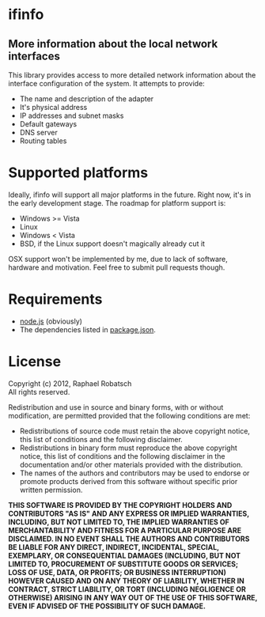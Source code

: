 ifinfo
======
More information about the local network interfaces
---------------------------------------------------

This library provides access to more detailed network information about
the interface configuration of the system. It attempts to provide:

* The name and description of the adapter
* It's physical address
* IP addresses and subnet masks
* Default gateways
* DNS server
* Routing tables

Supported platforms
===================
Ideally, ifinfo will support all major platforms in the future. Right now,
it's in the early development stage. The roadmap for platform support is:

* Windows >= Vista
* Linux
* Windows < Vista
* BSD, if the Linux support doesn't magically already cut it

OSX support won't be implemented by me, due to lack of software, hardware
and motivation. Feel free to submit pull requests though.

Requirements
============
* [node.js](http://nodejs.org) (obviously)
* The dependencies listed in [package.json](https://github.com/raphaelr/node_pcap-ffi/blob/master/package.json).

License
=======
Copyright (c) 2012, Raphael Robatsch  
All rights reserved.

Redistribution and use in source and binary forms, with or without
modification, are permitted provided that the following conditions are met:

* Redistributions of source code must retain the above copyright
  notice, this list of conditions and the following disclaimer.
* Redistributions in binary form must reproduce the above copyright
  notice, this list of conditions and the following disclaimer in the
  documentation and/or other materials provided with the distribution.
* The names of the authors and contributors may be used to endorse
  or promote products derived from this software without specific
  prior written permission.

**THIS SOFTWARE IS PROVIDED BY THE COPYRIGHT HOLDERS AND CONTRIBUTORS "AS IS" AND
ANY EXPRESS OR IMPLIED WARRANTIES, INCLUDING, BUT NOT LIMITED TO, THE IMPLIED
WARRANTIES OF MERCHANTABILITY AND FITNESS FOR A PARTICULAR PURPOSE ARE
DISCLAIMED. IN NO EVENT SHALL THE AUTHORS AND CONTRIBUTORS BE LIABLE FOR ANY
DIRECT, INDIRECT, INCIDENTAL, SPECIAL, EXEMPLARY, OR CONSEQUENTIAL DAMAGES
(INCLUDING, BUT NOT LIMITED TO, PROCUREMENT OF SUBSTITUTE GOODS OR SERVICES;
LOSS OF USE, DATA, OR PROFITS; OR BUSINESS INTERRUPTION) HOWEVER CAUSED AND
ON ANY THEORY OF LIABILITY, WHETHER IN CONTRACT, STRICT LIABILITY, OR TORT
(INCLUDING NEGLIGENCE OR OTHERWISE) ARISING IN ANY WAY OUT OF THE USE OF THIS
SOFTWARE, EVEN IF ADVISED OF THE POSSIBILITY OF SUCH DAMAGE.**
